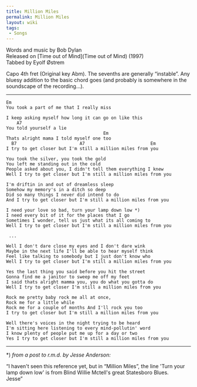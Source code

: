 ```yaml
---
title: Million Miles
permalink: Million Miles
layout: wiki
tags:
 - Songs
---
```


Words and music by Bob Dylan  
Released on [Time out of Mind](Time out of Mind) (1997)  
Tabbed by Eyolf Østrem

Capo 4th fret (Original key Abm). The sevenths are generally “instable”.
Any bluesy addition to the basic chord goes (and probably is somewhere
in the soundscape of the recording...).

* * * * *

    Em
    You took a part of me that I really miss

    I keep asking myself how long it can go on like this
        A7
    You told yourself a lie
                                         Em
    Thats alright mama I told myself one too
      B7                        A7                         Em
    I try to get closer but I'm still a million miles from you

    You took the silver, you took the gold
    You left me standing out in the cold
    People asked about you, I didn't tell them everything I knew
    Well I try to get closer but I'm still a million miles from you

    I'm driftin in and out of dreamless sleep
    Somehow my memory's in a ditch so deep
    Did so many things I never did intend to do
    And I try to get closer but I'm still a million miles from you

    I need your love so bad, turn your lamp down low *)
    I need every bit of it for the places that I go
    Sometimes I wonder, tell us just what its all coming to
    Well I try to get closer but I'm still a million miles from you

     ...

    Well I don't dare close my eyes and I don't dare wink
    Maybe in the next life I'll be able to hear myself think
    Feel like talking to somebody but I just don't know who
    Well I try to get closer but I'm still a million miles from you

    Yes the last thing you said before you hit the street
    Gonna find me a janitor to sweep me off my feet
    I said thats alright mamma you, you do what you gotta do
    Well I try to get closer I'm still a million miles from you

    Rock me pretty baby rock me all at once,
    Rock me for a little while
    Rock me for a couple of months And I'll rock you too
    I try to get closer but I'm still a million miles from you

    Well there's voices in the night trying to be heard
    I'm sitting here listening to every mind-pollutin' word
    I know plenty of people put me up for a day or two
    Yes I try to get closer but I'm still a million miles from you

* * * * *

\*) *from a post to r.m.d. by Jesse Anderson:*

“I haven't seen this reference yet, but in “Million Miles”, the line
'Turn your lamp down low' is from Blind Willie Mctell's great Statesboro
Blues.  
Jesse”
